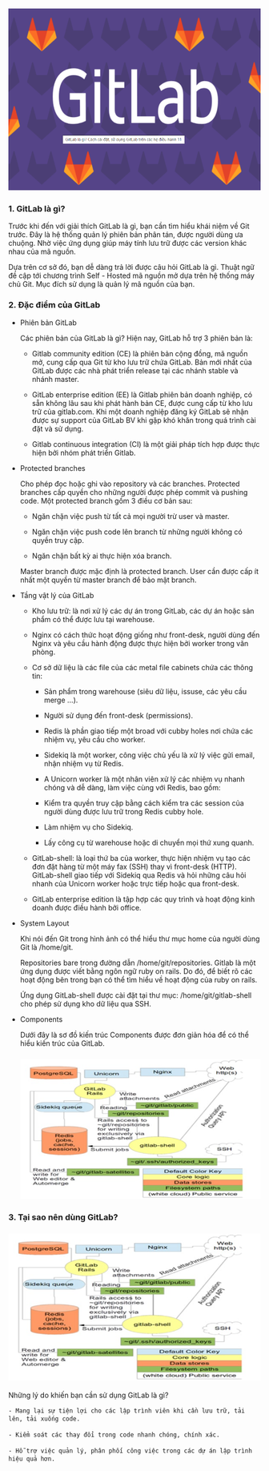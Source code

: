<h3 align="center"><img src="../Images/3.png"></h3>

### 1. GitLab là gì?

Trước khi đến với giải thích GitLab là gì, bạn cần tìm hiểu khái niệm về Git trước. Đây là hệ thống quản lý phiên bản phân tán, được người dùng ưa chuộng. Nhờ việc ứng dụng giúp máy tính lưu trữ được các version khác nhau của mã nguồn.

Dựa trên cơ sở đó, bạn dễ dàng trả lời được câu hỏi GitLab là gì. Thuật ngữ đề cập tới chương trình Self - Hosted mã nguồn mở dựa trên hệ thống máy chủ Git. Mục đích sử dụng là quản lý mã nguồn của bạn.

### 2. Đặc điểm của GitLab

- Phiên bản GitLab

    Các phiên bản của GitLab là gì? Hiện nay, GitLab hỗ trợ 3 phiên bản là:

    - Gitlab community edition (CE) là phiên bản cộng đồng, mã nguồn mở, cung cấp qua Git từ kho lưu trữ chứa GitLab. Bản mới nhất của GitLab được các nhà phát triển release tại các nhánh stable và nhánh master.

    - GitLab enterprise edition (EE) là Gitlab phiên bản doanh nghiệp, có sẵn không lâu sau khi phát hành bản CE, được cung cấp từ kho lưu trữ của gitlab.com. Khi một doanh nghiệp đăng ký GitLab sẽ nhận được sự support của GitLab BV khi gặp khó khăn trong quá trình cài đặt và sử dụng.
    
    - Gitlab continuous integration (CI) là một giải pháp tích hợp được thực hiện bởi nhóm phát triển Gitlab.

- Protected branches

    Cho phép đọc hoặc ghi vào repository và các branches. Protected branches cấp quyền cho những người được phép commit và pushing code. Một protected branch gồm 3 điều cơ bản sau:

    - Ngăn chặn việc push từ tất cả mọi người trừ user và master.

    - Ngăn chặn việc push code lên branch từ những người không có quyền truy cập.
    
    - Ngăn chặn bất kỳ ai thực hiện xóa branch.

    Master branch được mặc định là protected branch. User cần được cấp ít nhất một quyền từ master branch để bảo mật branch.

- Tầng vật lý của GitLab

    - Kho lưu trữ: là nơi xử lý các dự án trong GitLab, các dự án hoặc sản phẩm có thể được lưu tại warehouse.
    
    - Nginx có cách thức hoạt động giống như front-desk, người dùng đến Nginx và yêu cầu hành động được thực hiện bởi worker trong văn phòng.
    
    - Cơ sở dữ liệu là các file của các metal file cabinets chứa các thông tin:
    
        - Sản phẩm trong warehouse (siêu dữ liệu, issuse, các yêu cầu merge …).

        - Người sử dụng đến front-desk (permissions).

        - Redis là phần giao tiếp một broad với cubby holes nơi chứa các nhiệm vụ, yêu cầu cho worker.
    
        - Sidekiq là một worker, công việc chủ yếu là xử lý việc gửi email, nhận nhiệm vụ từ Redis.

        - A Unicorn worker là một nhân viên xử lý các nhiệm vụ nhanh chóng và dễ dàng, làm việc cùng với Redis, bao gồm:
        
        - Kiểm tra quyền truy cập bằng cách kiểm tra các session của người dùng được lưu trữ trong Redis cubby hole.
    
        - Làm nhiệm vụ cho Sidekiq.
    
        - Lấy công cụ từ warehouse hoặc di chuyển mọi thứ xung quanh.
    - GitLab-shell: là loại thứ ba của worker, thực hiện nhiệm vụ tạo các đơn đặt hàng từ một máy fax (SSH) thay vì front-desk (HTTP). GitLab-shell giao tiếp với Sidekiq qua Redis và hỏi những câu hỏi nhanh của Unicorn worker hoặc trực tiếp hoặc qua front-desk.
    
    - GitLab enterprise edition là tập hợp các quy trình và hoạt động kinh doanh được điều hành bởi office.

- System Layout

    Khi nói đến Git trong hình ảnh có thể hiểu thư mục home của người dùng Git là /home/git.

    Repositories bare trong đường dẫn /home/git/repositories. Gitlab là một ứng dụng được viết bằng ngôn ngữ ruby on rails. Do đó, để biết rõ các hoạt động bên trong bạn có thể tìm hiểu về hoạt động của ruby on rails.

    Ứng dụng GitLab-shell được cài đặt tại thư mục: /home/git/gitlab-shell cho phép sử dụng kho dữ liệu qua SSH.

- Components
    
    Dưới đây là sơ đồ kiến trúc Components được đơn giản hóa để có thể hiểu kiến trúc của GitLab.

    <h3 align="center"><img src="../Images/1.png"></h3>

### 3. Tại sao nên dùng GitLab?

<h3 align="center"><img src="../Images/1.png"></h3>

Những lý do khiến bạn cần sử dụng GitLab là gì?

    - Mang lại sự tiện lợi cho các lập trình viên khi cần lưu trữ, tải lên, tải xuống code.
    
    - Kiểm soát các thay đổi trong code nhanh chóng, chính xác.
    
    - Hỗ trợ việc quản lý, phân phối công việc trong các dự án lập trình hiệu quả hơn.


